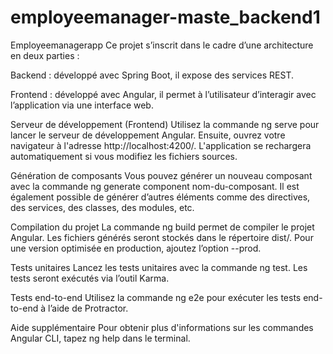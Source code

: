 # employeemanager-maste_backend1

Employeemanagerapp Ce projet s’inscrit dans le cadre d’une architecture en deux parties :

Backend : développé avec Spring Boot, il expose des services REST.

Frontend : développé avec Angular, il permet à l’utilisateur d’interagir avec l’application via une interface web.

Serveur de développement (Frontend) Utilisez la commande ng serve pour lancer le serveur de développement Angular. Ensuite, ouvrez votre navigateur à l'adresse http://localhost:4200/. L'application se rechargera automatiquement si vous modifiez les fichiers sources.

Génération de composants Vous pouvez générer un nouveau composant avec la commande ng generate component nom-du-composant. Il est également possible de générer d’autres éléments comme des directives, des services, des classes, des modules, etc.

Compilation du projet La commande ng build permet de compiler le projet Angular. Les fichiers générés seront stockés dans le répertoire dist/. Pour une version optimisée en production, ajoutez l’option --prod.

Tests unitaires Lancez les tests unitaires avec la commande ng test. Les tests seront exécutés via l’outil Karma.

Tests end-to-end Utilisez la commande ng e2e pour exécuter les tests end-to-end à l’aide de Protractor.

Aide supplémentaire Pour obtenir plus d'informations sur les commandes Angular CLI, tapez ng help dans le terminal.
